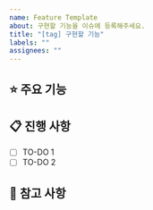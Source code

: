 ```yaml
---
name: Feature Template
about: 구현할 기능을 이슈에 등록해주세요.
title: "[tag] 구현할 기능"
labels: ""
assignees: ""
---
```


<!-- 제목 양식 // prefix: 구현할 기능 -->

## ⭐ 주요 기능 <!-- 구현할 기능(목표)에 대한 간략한 설명 -->

## 📋 진행 사항

- [ ] TO-DO 1
- [ ] TO-DO 2

## 📄 참고 사항
